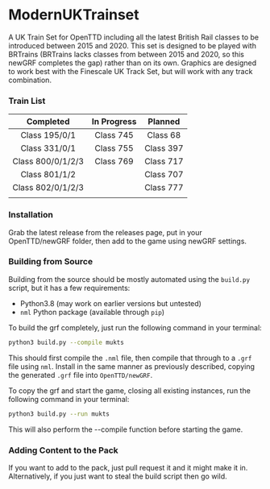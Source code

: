 # ModernUKTrainset
A UK Train Set for OpenTTD including all the latest British Rail classes to be introduced between 2015 and 2020. This set is designed to be played with BRTrains (BRTrains lacks classes from between 2015 and 2020, so this newGRF completes the gap) rather than on its own. Graphics are designed to work best with the Finescale UK Track Set, but will work with any track combination.

### Train List
|Completed|In Progress|Planned|
|:-:|:-:|:-:|
|Class 195/0/1|Class 745|Class 68|
|Class 331/0/1|Class 755|Class 397|
|Class 800/0/1/2/3|Class 769|Class 717|
|Class 801/1/2||Class 707|
|Class 802/0/1/2/3||Class 777|
||||

### Installation
Grab the latest release from the releases page, put in your OpenTTD/newGRF folder, then add to the game using newGRF settings.

### Building from Source
Building from the source should be mostly automated using the `build.py` script, but it has a few requirements:
  - Python3.8 (may work on earlier versions but untested)
  - `nml` Python package (available through `pip`)
  
To build the grf completely, just run the following command in your terminal:
```bash
python3 build.py --compile mukts
```
This should first compile the `.nml` file, then compile that through to a `.grf` file using `nml`.  Install in the same manner
as previously described, copying the generated `.grf` file into `OpenTTD/newGRF`.

To copy the grf and start the game, closing all existing instances, run the following command in your terminal:
```bash
python3 build.py --run mukts
```
This will also perform the --compile function before starting the game.

### Adding Content to the Pack
If you want to add to the pack, just pull request it and it might make it in.  
Alternatively, if you just want to steal the build script then go wild.
